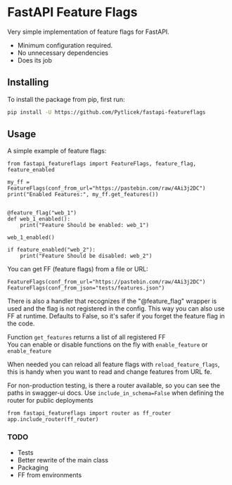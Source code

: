 # FastAPI Feature Flags

Very simple implementation of feature flags for FastAPI.  
- Minimum configuration required. 
- No unnecessary dependencies
- Does its job

## Installing
To install the package from pip, first run:
```bash
pip install -U https://github.com/Pytlicek/fastapi-featureflags
```

## Usage
A simple example of feature flags:
```
from fastapi_featureflags import FeatureFlags, feature_flag, feature_enabled

my_ff = FeatureFlags(conf_from_url="https://pastebin.com/raw/4Ai3j2DC")
print("Enabled Features:", my_ff.get_features())


@feature_flag("web_1")
def web_1_enabled():
    print("Feature Should be enabled: web_1")

web_1_enabled()

if feature_enabled("web_2"):
    print("Feature Should be disabled: web_2")
```

You can get FF (feature flags) from a file or URL:
```
FeatureFlags(conf_from_url="https://pastebin.com/raw/4Ai3j2DC")
FeatureFlags(conf_from_json="tests/features.json")
```
There is also a handler that recognizes if the "@feature_flag" wrapper is used and the flag is not registered in the config. 
This way you can also use FF at runtime. Defaults to False, so it's safer if you forget the feature flag in the code.

Function `get_features` returns a list of all registered FF  
You can enable or disable functions on the fly with `enable_feature` or `enable_feature`  

When needed you can reload all feature flags with `reload_feature_flags`, 
this is handy when you want to read and change features from URL fe.

For non-production testing, is there a router available, 
so you can see the paths in swagger-ui docs.
Use `include_in_schema=False` when defining the router for public deployments
```
from fastapi_featureflags import router as ff_router
app.include_router(ff_router)
```

### TODO
- Tests
- Better rewrite of the main class 
- Packaging
- FF from environments